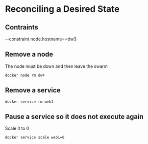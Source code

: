 # Reconciling a Desired State

## Contraints
--constraint node.hostname==dw3


## Remove a node
The node must be down and then leave the swarm

    docker node rm dw4

## Remove a service

    docker service rm web1

## Pause a service so it does not execute again
Scale it to 0

    docker service scale web1=0